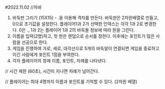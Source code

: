 #2022.11.02
//자바 
1. 바둑판 그리기 (15X15) - .을 이용해 격자를 만든다.
바둑판은 2차원배열로 만들고, 0으로 초기값을 설정한다.
플레이어1과 2가 선택한 인덱스는 각각 1과 2로 변경한다.
0은 ., 1과 2는 플레이어 1과 2의 바둑돌 정보에 따라 원을 그린다.
2. 이름을 입력(2명)하고, 첫 판은 랜덤으로 순서를 정한다. 
   이후에는 포인트가 많은 사람을 선공으로 한다.
3. 게임을 진행하여 가로, 세로, 대각선으로 5개의 바둑알이 연결되면 게임을 종료하고 이긴 사람에게 포인트 1점을 부여한다.
4. 각자 플레이어의 창에 이름, 포인트, 차례를 나타낸다.

// 시간 제한 (60초), 시간이 지나면 차례가 넘어간다.

// 플레이어는 최대 4명까지 이름과 포인트를 기억할 수 있다. (2차원 배열)

